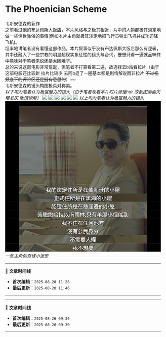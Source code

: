 # The Phoenician Scheme

韦斯安德森的新作    
之前看过他的布达佩斯大饭店，本片风格与之极其相近，片中的人物都极其淡定地做一些惊世骇俗的事情(例如本片主角就极其淡定地把飞行员弹出飞机并成功迫降飞机)。  
坦率地讲笔者没有看懂这部作品，本片叙事似乎没有布达佩斯大饭店那么有逻辑，其中还融入了一些宗教的明显超现实象征性的镜头与台词，~~要想只看一遍就品味其中意味对于笔者来说还是太困难了~~。  
总的来说这部电影非常荒诞，但笔者不打算看第二遍，故选择去b站看拉片（由于这部电影还比较新 拉片比较少 去阿b逛了一圈基本都是剧情解说而非拉片 ~~不过视频底下的评论区还是挺有意思的~~）~~     
韦斯安德森的镜头构图极具对称美。    
*以下均为笔者认为极富魅力的镜头（由于笔者观看本片时片源是hdr 故截图画面欠曝发灰 敬请谅解）*
![](/images/ThePhoenicianScheme1.png)
![](/images/ThePhoenicianScheme2.png)
![](/images/ThePhoenicianScheme3.png)
![](/images/ThePhoenicianScheme4.png)
![](/images/ThePhoenicianScheme6.png)
![](/images/ThePhoenicianScheme7.png)
*以上均为笔者认为极富魅力的镜头*
![](/images/ThePhoenicianScheme5.png)
*一些主角的奇怪小迷思*






***

📅 **文章时间线**
- **首次编辑**：`2025-08-20 11:26`
- **最后更新**：`2025-08-20 11:46`

***

<!-- 文章编辑时间信息 -->
***

📅 **文章时间线**
- **首次编辑**：`2025-08-26 09:30`
- **最后更新**：`2025-08-26 09:30`

***
<!-- 编辑时间信息结束 -->